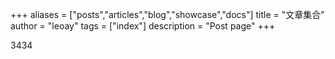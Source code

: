 +++
aliases = ["posts","articles","blog","showcase","docs"]
title = "文章集合"
author = "leoay"
tags = ["index"]
description = "Post page"
+++

3434